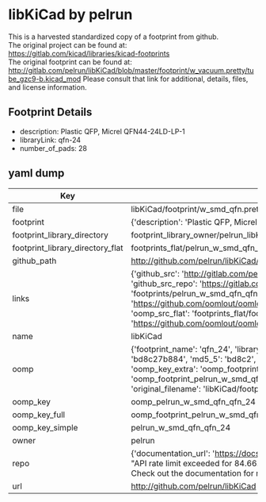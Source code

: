 # libKiCad by pelrun  
This is a harvested standardized copy of a footprint from github.  
The original project can be found at:  
https://gitlab.com/kicad/libraries/kicad-footprints  
The original footprint can be found at:
http://gitlab.com/pelrun/libKiCad/blob/master/footprint/w_vacuum.pretty/tube_gzc9-b.kicad_mod
Please consult that link for additional, details, files, and license information.  
## Footprint Details
* description: Plastic QFP, Micrel QFN44-24LD-LP-1  
* libraryLink: qfn-24  
* number_of_pads: 28  
## yaml dump  
| Key | Value |  
| --- | --- |  
| file | libKiCad/footprint/w_smd_qfn.pretty/qfn-24.kicad_mod |  
| footprint | {'description': 'Plastic QFP, Micrel QFN44-24LD-LP-1', 'libraryLink': 'qfn-24', 'number_of_pads': 28} |  
| footprint_library_directory | footprint_library_owner/pelrun_libKiCad |  
| footprint_library_directory_flat | footprints_flat/pelrun_w_smd_qfn_qfn_24/working |  
| github_path | http://github.com/pelrun/libKiCad/blob/master/footprint/w_smd_qfn.pretty/qfn-24.kicad_mod |  
| links | {'github_src': 'http://gitlab.com/pelrun/libKiCad/blob/master/footprint/w_vacuum.pretty/tube_gzc9-b.kicad_mod', 'github_src_repo': 'https://gitlab.com/kicad/libraries/kicad-footprints', 'oomp_bot': 'footprints/pelrun_w_smd_qfn_qfn_24/working', 'oomp_bot_github': 'https://github.com/oomlout/oomlout_oomp_footprint_bot/tree/main/footprints/pelrun_w_smd_qfn_qfn_24/working', 'oomp_src_flat': 'footprints_flat/footprints_flat/pelrun_w_smd_qfn_qfn_24/working', 'oomp_src_flat_github': 'https://github.com/oomlout/oomlout_oomp_footprint_src/tree/main/footprints_flat/pelrun_w_smd_qfn_qfn_24/working'} |  
| name | libKiCad |  
| oomp | {'footprint_name': 'qfn_24', 'library_name': 'w_smd_qfn', 'md5': 'bd8c27b884ebaf8dacbe60cdf608b01d', 'md5_10': 'bd8c27b884', 'md5_5': 'bd8c2', 'md5_6': 'bd8c27', 'oomp_key': 'oomp_pelrun_w_smd_qfn_qfn_24', 'oomp_key_extra': 'oomp_footprint_pelrun_w_smd_qfn_qfn_24', 'oomp_key_full': 'oomp_footprint_pelrun_w_smd_qfn_qfn_24_bd8c27', 'oomp_key_simple': 'pelrun_w_smd_qfn_qfn_24', 'original_filename': 'libKiCad/footprint/w_smd_qfn.pretty/qfn-24.kicad_mod', 'owner_name': 'pelrun'} |  
| oomp_key | oomp_pelrun_w_smd_qfn_qfn_24 |  
| oomp_key_full | oomp_footprint_pelrun_w_smd_qfn_qfn_24 |  
| oomp_key_simple | pelrun_w_smd_qfn_qfn_24 |  
| owner | pelrun |  
| repo | {'documentation_url': 'https://docs.github.com/rest/overview/resources-in-the-rest-api#rate-limiting', 'message': "API rate limit exceeded for 84.66.173.59. (But here's the good news: Authenticated requests get a higher rate limit. Check out the documentation for more details.)"} |  
| url | http://github.com/pelrun/libKiCad |  

